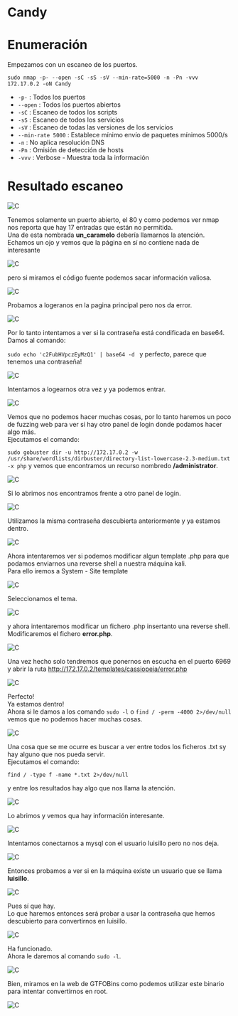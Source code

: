 # Candy

# Enumeración

Empezamos con un escaneo de los puertos.

`sudo nmap -p- --open -sC -sS -sV --min-rate=5000 -n -Pn -vvv 172.17.0.2 -oN Candy`

- `-p-` : Todos los puertos
- `--open` : Todos los puertos abiertos
- `-sC` : Escaneo de todos los scripts
- `-sS` : Escaneo de todos los servicios
- `-sV` : Escaneo de todas las versiones de los servicios
- `--min-rate 5000` : Establece mínimo envío de paquetes mínimos 5000/s
- `-n` : No aplica resolución DNS
- `-Pn` : Omisión de detección de hosts
- `-vvv` : Verbose - Muestra toda la información

# Resultado escaneo

![C](https://github.com/giustiand/DockerLabs-Writeups/blob/main/F%C3%A1cil/images/candy/C_1.jpg)   

Tenemos solamente un puerto abierto, el 80 y como podemos ver nmap nos reporta que hay 17 entradas que están no permitida.  
Una de esta nombrada **un_caramelo** debería llamarnos la atención.  
Echamos un ojo y vemos que la página en sí no contiene nada de interesante  

![C](https://github.com/giustiand/DockerLabs-Writeups/blob/main/F%C3%A1cil/images/candy/C_2.jpg)     

pero si miramos el código fuente podemos sacar información valiosa.   

![C](https://github.com/giustiand/DockerLabs-Writeups/blob/main/F%C3%A1cil/images/candy/C_3.jpg)   

Probamos a logeranos en la pagina principal pero nos da error.  

![C](https://github.com/giustiand/DockerLabs-Writeups/blob/main/F%C3%A1cil/images/candy/C_4.jpg)    

Por lo tanto intentamos a ver si la contraseña está condificada en base64.  
Damos al comando:  

`sudo echo 'c2FubHVpczEyMzQ1' | base64 -d ` y perfecto, parece que tenemos una contraseña!  

![C](https://github.com/giustiand/DockerLabs-Writeups/blob/main/F%C3%A1cil/images/candy/C_5.jpg)    

Intentamos a logearnos otra vez y ya podemos entrar.  

![C](https://github.com/giustiand/DockerLabs-Writeups/blob/main/F%C3%A1cil/images/candy/C_6.jpg)     

Vemos que no podemos hacer muchas cosas, por lo tanto haremos un poco de fuzzing web para ver si hay otro panel de login donde podamos hacer algo más.  
Ejecutamos el comando:  

`sudo gobuster dir -u http://172.17.0.2 -w /usr/share/wordlists/dirbuster/directory-list-lowercase-2.3-medium.txt -x php`  y vemos que encontramos un recurso nombredo **/administrator**.  

![C](https://github.com/giustiand/DockerLabs-Writeups/blob/main/F%C3%A1cil/images/candy/C_7.jpg)     

Si lo abrimos nos encontramos frente a otro panel de login.  

![C](https://github.com/giustiand/DockerLabs-Writeups/blob/main/F%C3%A1cil/images/candy/C_8.jpg)      

Utilizamos la misma contraseña descubierta anteriormente y ya estamos dentro.  

![C](https://github.com/giustiand/DockerLabs-Writeups/blob/main/F%C3%A1cil/images/candy/C_9.jpg)  

Ahora intentaremos ver si podemos modificar algun template .php para que podamos enviarnos una reverse shell a nuestra máquina kali.  
Para ello iremos a System - Site template  

![C](https://github.com/giustiand/DockerLabs-Writeups/blob/main/F%C3%A1cil/images/candy/C_10.jpg)   

Seleccionamos el tema.  

![C](https://github.com/giustiand/DockerLabs-Writeups/blob/main/F%C3%A1cil/images/candy/C_11.jpg)  

y ahora intentaremos modificar un fichero .php insertanto una reverse shell.  
Modificaremos el fichero **error.php**.  

![C](https://github.com/giustiand/DockerLabs-Writeups/blob/main/F%C3%A1cil/images/candy/C_12.jpg)   

Una vez hecho solo tendremos que ponernos en escucha en el puerto 6969 y abrir la ruta http://172.17.0.2/templates/cassiopeia/error.php   

![C](https://github.com/giustiand/DockerLabs-Writeups/blob/main/F%C3%A1cil/images/candy/C_13.jpg)   

Perfecto!  
Ya estamos dentro!  
Ahora si le damos a los comando `sudo -l` o `find / -perm -4000 2>/dev/null` vemos que no podemos hacer muchas cosas.  

![C](https://github.com/giustiand/DockerLabs-Writeups/blob/main/F%C3%A1cil/images/candy/C_14.jpg)   

Una cosa que se me ocurre es buscar a ver entre todos los ficheros .txt sy hay alguno que nos pueda servir.  
Ejecutamos el comando:  

`find / -type f -name *.txt 2>/dev/null`  

y entre los resultados hay algo que nos llama la atención.  

![C](https://github.com/giustiand/DockerLabs-Writeups/blob/main/F%C3%A1cil/images/candy/C_15.jpg)    

Lo abrimos y vemos qua hay información interesante.  

![C](https://github.com/giustiand/DockerLabs-Writeups/blob/main/F%C3%A1cil/images/candy/C_16.jpg)    

Intentamos conectarnos a mysql con el usuario luisillo pero no nos deja.  

![C](https://github.com/giustiand/DockerLabs-Writeups/blob/main/F%C3%A1cil/images/candy/C_17.jpg)   

Entonces probamos a ver si en la máquina existe un usuario que se llama **luisillo**.  

![C](https://github.com/giustiand/DockerLabs-Writeups/blob/main/F%C3%A1cil/images/candy/C_18.jpg)  

Pues sí que hay.  
Lo que haremos entonces será probar a usar la contraseña que hemos descubierto para convertirnos en luisillo.  

![C](https://github.com/giustiand/DockerLabs-Writeups/blob/main/F%C3%A1cil/images/candy/C_19.jpg)  

Ha funcionado.  
Ahora le daremos al comando `sudo -l`.  

![C](https://github.com/giustiand/DockerLabs-Writeups/blob/main/F%C3%A1cil/images/candy/C_20.jpg)  

Bien, miramos en la web de GTFOBins como podemos utilizar este binario para intentar convertirnos en root.  

![C](https://github.com/giustiand/DockerLabs-Writeups/blob/main/F%C3%A1cil/images/candy/C_21.jpg)    













